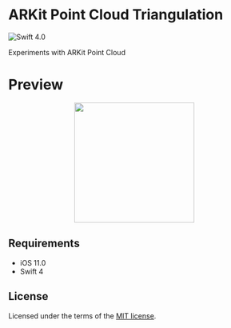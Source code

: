 # ARKit Point Cloud Triangulation
![Swift 4.0](https://img.shields.io/badge/Swift-4.0-orange.svg)

Experiments with ARKit Point Cloud

# Preview
<p align="center">
    <img src="/Media/PointCloudMeshTest.png", width="240">
</p>

## Requirements
* iOS 11.0
* Swift 4

## License

Licensed under the terms of the [MIT license](LICENSE.txt).
